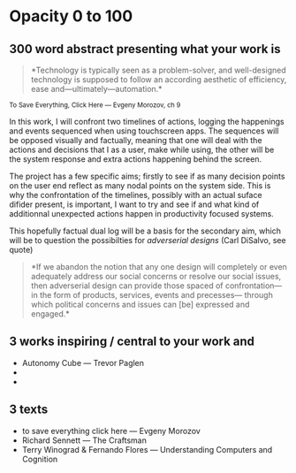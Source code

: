 # Opacity 0 to 100
## 300 word abstract presenting what your work is

<blockquote>
*Technology is typically seen as a problem-solver, and well-designed technology is supposed to follow an according aesthetic of efficiency, ease and—ultimately—automation.*
</blockquote>

<small>To Save Everything, Click Here — Evgeny Morozov, ch 9</small>

In this work, I will confront two timelines of actions, logging the happenings and events sequenced when using touchscreen apps. The sequences will be opposed visually and factually, meaning that one will deal with the actions and decisions that I as a user, make while using, the other will be the system response and extra actions happening behind the screen.

The project has a few specific aims; firstly to see if as many decision points on the user end reflect as many nodal points on the system side. This is why the confrontation of the timelines, possibly with an actual suface difider present, is important, I want to try and see if and what kind of additionnal unexpected actions happen in productivity focused systems.

This hopefully factual dual log will be a basis for the secondary aim, which will be to question the possibilties for *adverserial designs* (Carl DiSalvo, see quote)

<blockquote>
*If we abandon the notion that any one design will completely or even adequately address our social concerns or resolve our social issues, then adverserial design can provide those spaced of confrontation—in the form of products, services, events and precesses— through which political concerns and issues can [be] expressed and engaged.*
</blockquote>

## 3 works inspiring / central to your work and
  * Autonomy Cube — Trevor Paglen
  *
  *
## 3 texts
  * to save everything click here — Evgeny Morozov
  * Richard Sennett — The Craftsman
  * Terry Winograd & Fernando Flores — Understanding Computers and Cognition

